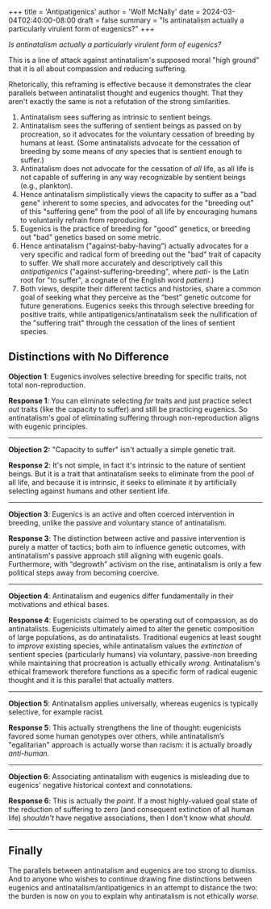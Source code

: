 +++
title = 'Antipatigenics'
author = 'Wolf McNally'
date = 2024-03-04T02:40:00-08:00
draft = false
summary = "Is antinatalism actually a particularly virulent form of eugenics?"
+++

_Is antinatalism actually a particularly virulent form of eugenics?_

This is a line of attack against antinatalism's supposed moral "high ground" that it is all about compassion and reducing suffering.

Rhetorically, this reframing is effective because it demonstrates the clear parallels between antinatalist thought and eugenics thought. That they aren't exactly the same is not a refutation of the strong similarities.

1. Antinatalism sees suffering as intrinsic to sentient beings.
2. Antinatalism sees the suffering of sentient beings as passed on by procreation, so it advocates for the voluntary cessation of breeding by humans at least. (Some antinatalists advocate for the cessation of breeding by some means of *any* species that is sentient enough to suffer.)
3. Antinatalism does not advocate for the cessation of *all* life, as all life is not capable of suffering in any way recognizable by sentient beings (e.g., plankton).
4. Hence antinatalism simplistically views the capacity to suffer as a "bad gene" inherent to some species, and advocates for the "breeding out" of this "suffering gene" from the pool of all life by encouraging humans to voluntarily refrain from reproducing.
5. Eugenics is the practice of breeding for "good" genetics, or breeding out "bad" genetics based on some metric.
6. Hence antinatalism ("against-baby-having") actually advocates for a very specific and radical form of breeding out the "bad" trait of capacity to suffer. We shall more accurately and descriptively call this *antipatigenics* ("against-suffering-breeding", where _pati-_ is the Latin root for "to suffer", a cognate of the English word _patient_.)
7. Both views, despite their different tactics and histories, share a common goal of seeking what they perceive as the “best” genetic outcome for future generations. Eugenics seeks this through selective breeding for positive traits, while antipatigenics/antinatalism seek the nullification of the "suffering trait" through the cessation of the lines of sentient species.

## Distinctions with No Difference

**Objection 1**: Eugenics involves selective breeding for specific traits, not total non-reproduction.

**Response 1**: You can eliminate selecting *for* traits and just practice select *out* traits (like the capacity to suffer) and still be practicing eugenics. So antinatalism's goal of eliminating suffering through non-reproduction aligns with eugenic principles.

---

**Objection 2:** "Capacity to suffer" isn't actually a simple genetic trait.

**Response 2**: It's not simple, in fact it's intrinsic to the nature of sentient beings. But it is a trait that antinatalism seeks to eliminate from the pool of all life, and because it is intrinsic, it seeks to eliminate it by artificially selecting against humans and other sentient life.

---

**Objection 3**: Eugenics is an active and often coerced intervention in breeding, unlike the passive and voluntary stance of antinatalism.

**Response 3**: The distinction between active and passive intervention is purely a matter of tactics; both aim to influence genetic outcomes, with antinatalism's passive approach still aligning with eugenic goals. Furthermore, with “degrowth” activism on the rise, antinatalism is only a few political steps away from becoming coercive.

---

**Objection 4**: Antinatalism and eugenics differ fundamentally in their motivations and ethical bases.

**Response 4**: Eugenicists claimed to be operating out of compassion, as do antinatalists. Eugenicists ultimately aimed to alter the genetic composition of large populations, as do antinatalists. Traditional eugenics at least sought to *improve* existing species, while antinatalism values the *extinction* of sentient species (particularly humans) via voluntary, passive-non breeding while maintaining that procreation is actually ethically *wrong*. Antinatalism's ethical framework therefore functions as a specific form of radical eugenic thought and it is this parallel that actually matters.

---

**Objection 5**: Antinatalism applies universally, whereas eugenics is typically selective, for example racist.

**Response 5**: This actually strengthens the line of thought: eugenicists favored some human genotypes over others, while antinatalism’s "egalitarian" approach is actually worse than racism: it is actually broadly _anti-human._

---

**Objection 6**: Associating antinatalism with eugenics is misleading due to eugenics' negative historical context and connotations.

**Response 6**: This is actually the *point*. If a most highly-valued goal state of the reduction of suffering to zero (and consequent extinction of all human life) _shouldn't_ have negative associations, then I don't know what _should._

---

## Finally

The parallels between antinatalism and eugenics are too strong to dismiss. And to anyone who wishes to continue drawing fine distinctions between eugenics and antinatalism/antipatigenics in an attempt to distance the two: the burden is now on you to explain why antinatalism is not ethically *worse*.
